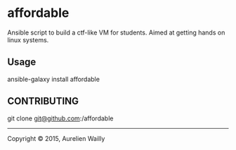 affordable
===========================

Ansible script to build a ctf-like VM for students. Aimed at getting hands on linux systems.

Usage
-----

ansible-galaxy install affordable

CONTRIBUTING
------------

git clone git@github.com:/affordable

---
Copyright © 2015, Aurelien Wailly
